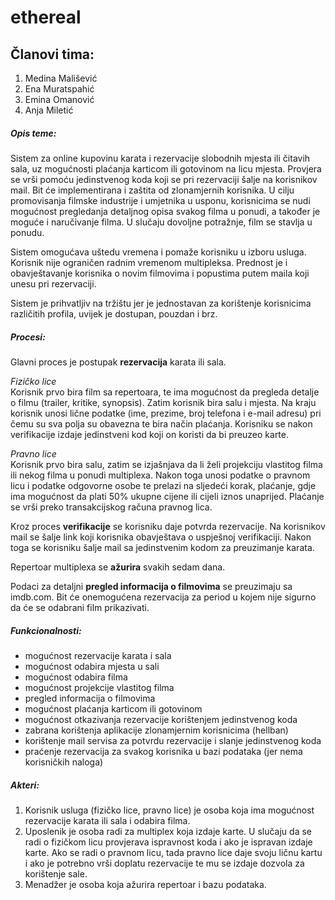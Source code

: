 ﻿# ethereal

## Članovi tima:

1. Medina Mališević
2. Ena Muratspahić
3. Emina Omanović
4. Anja Miletić

##### Opis teme:

Sistem za online kupovinu karata i rezervacije slobodnih mjesta ili čitavih sala, uz mogućnosti plaćanja karticom ili gotovinom na licu mjesta. Provjera se vrši pomoću jedinstvenog koda koji se pri rezervaciji šalje na korisnikov mail. Bit će implementirana i zaštita od zlonamjernih korisnika. U cilju promovisanja filmske industrije i umjetnika u usponu, korisnicima se nudi mogućnost pregledanja detaljnog opisa svakog filma u ponudi, a također je moguće i naručivanje filma. U slučaju dovoljne potražnje, film se stavlja u ponudu.
		
Sistem omogućava uštedu vremena i pomaže korisniku u izboru usluga. Korisnik nije ograničen radnim vremenom multipleksa. Prednost je i obavještavanje korisnika o novim filmovima i popustima putem maila koji unesu pri rezervaciji.

Sistem je prihvatljiv na tržištu jer je jednostavan za korištenje korisnicima različitih profila, uvijek je dostupan, pouzdan i brz. 

##### Procesi:

Glavni proces je postupak **rezervacija** karata ili sala. 

*Fizičko lice* <br />
Korisnik prvo bira film sa repertoara, te ima mogućnost da pregleda detalje o filmu (trailer, kritike, synopsis). Zatim korisnik bira salu i mjesta. Na kraju korisnik unosi lične podatke (ime, prezime, broj telefona i e-mail adresu) pri čemu su sva polja su obavezna te bira način plaćanja. Korisniku se nakon verifikacije izdaje jedinstveni kod koji on koristi da bi preuzeo karte.  

*Pravno lice* <br />
Korisnik prvo bira salu, zatim se izjašnjava da li želi projekciju vlastitog filma ili nekog filma u ponudi multiplexa. Nakon toga unosi podatke o pravnom licu i podatke odgovorne osobe te prelazi na sljedeći korak, plaćanje, gdje ima mogućnost da plati 50% ukupne cijene ili cijeli iznos unaprijed. Plaćanje se vrši preko transakcijskog računa pravnog lica.

Kroz proces **verifikacije** se korisniku daje potvrda rezervacije. Na korisnikov mail se šalje link koji korisnika obavještava o uspješnoj verifikaciji. Nakon toga se korisniku šalje mail sa jedinstvenim kodom za preuzimanje karata.

Repertoar multiplexa se **ažurira** svakih sedam dana. 

Podaci za detaljni **pregled informacija o filmovima** se preuzimaju sa imdb.com. Bit će onemogućena rezervacija za period u kojem nije sigurno da će se odabrani film prikazivati.

##### Funkcionalnosti:

- mogućnost rezervacije karata i sala
- mogućnost odabira mjesta u sali
- mogućnost odabira filma
- mogućnost projekcije vlastitog filma
- pregled informacija o filmovima
- mogućnost plaćanja karticom ili gotovinom
- mogućnost otkazivanja rezervacije korištenjem jedinstvenog koda
- zabrana korištenja aplikacije zlonamjernim korisnicima (hellban)
- korištenje mail servisa za potvrdu rezervacije i slanje jedinstvenog koda
- praćenje rezervacija za svakog korisnika u bazi podataka (jer nema korisničkih naloga)

##### Akteri:

1. Korisnik usluga (fizičko lice, pravno lice) je osoba koja ima mogućnost rezervacije karata ili sala i odabira filma.
2. Uposlenik je osoba radi za multiplex koja izdaje karte. U slučaju da se radi o fizičkom licu provjerava ispravnost koda i ako je ispravan izdaje karte. Ako se radi o pravnom licu, tada pravno lice daje svoju ličnu kartu i ako je potrebno vrši doplatu rezervacije te mu se izdaje dozvola za korištenje sale.
3. Menadžer je osoba koja ažurira repertoar i bazu podataka.




